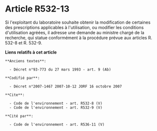 # Article R532-13

Si l'exploitant du laboratoire souhaite obtenir la modification de certaines des prescriptions applicables à l'utilisation,
ou modifier les conditions d'utilisation agréées, il adresse une demande au ministre chargé de la recherche, qui statue
conformément à la procédure prévue aux articles R. 532-8 et R. 532-9.

**Liens relatifs à cet article**

	**Anciens textes**:

	  - Décret n°93-773 du 27 mars 1993 - art. 9 (Ab)

	**Codifié par**:

	  - Décret n°2007-1467 2007-10-12 JORF 16 octobre 2007

	**Cite**:

	  - Code de l'environnement - art. R532-8 (V)
	  - Code de l'environnement - art. R532-9 (V)

	**Cité par**:

	  - Code de l'environnement - art. R536-11 (V)
